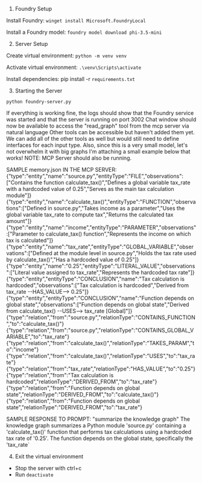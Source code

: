 1. Foundry Setup

Install Foundry: `winget install Microsoft.FoundryLocal`

Install a Foundry model: `foundry model download phi-3.5-mini`

2. Server Setup

Create virtual environment: `python -m venv venv`

Activate virtual environment: `.\venv\Scripts\activate`

Install dependencies: pip install -r `requirements.txt`

3. Starting the Server

`python foundry-server.py`

If everything is working fine, the logs should show that the Foundry service was started and that the server is running on port 3002
Chat window should now be available to access the "read_graph" tool from the mcp server via natural language
Other tools can be accessible but haven't added them yet.
We can add all of the other tools as well but would still need to define interfaces for each input type.
Also, since this is a very small model, let's not overwhelm it with big graphs
I'm attaching a small example below that works!
NOTE: MCP Server should also be running.

SAMPLE memory.json IN THE MCP SERVER:
{"type":"entity","name":"source.py","entityType":"FILE","observations":["Contains the function calculate_tax()","Defines a global variable tax_rate with a hardcoded value of 0.25","Serves as the main tax calculation module"]}
{"type":"entity","name":"calculate_tax()","entityType":"FUNCTION","observations":["Defined in source.py","Takes income as a parameter","Uses the global variable tax_rate to compute tax","Returns the calculated tax amount"]}
{"type":"entity","name":"income","entityType":"PARAMETER","observations":["Parameter to calculate_tax() function","Represents the income on which tax is calculated"]}
{"type":"entity","name":"tax_rate","entityType":"GLOBAL_VARIABLE","observations":["Defined at the module level in source.py","Holds the tax rate used by calculate_tax()","Has a hardcoded value of 0.25"]}
{"type":"entity","name":"0.25","entityType":"LITERAL_VALUE","observations":["Literal value assigned to tax_rate","Represents the hardcoded tax rate"]}
{"type":"entity","entityType":"CONCLUSION","name":"Tax calculation is hardcoded","observations":["Tax calculation is hardcoded","Derived from tax_rate --HAS_VALUE--> 0.25"]}
{"type":"entity","entityType":"CONCLUSION","name":"Function depends on global state","observations":["Function depends on global state","Derived from calculate_tax() --USES--> tax_rate [Global]"]}
{"type":"relation","from":"source.py","relationType":"CONTAINS_FUNCTION","to":"calculate_tax()"}
{"type":"relation","from":"source.py","relationType":"CONTAINS_GLOBAL_VARIABLE","to":"tax_rate"}
{"type":"relation","from":"calculate_tax()","relationType":"TAKES_PARAM","to":"income"}
{"type":"relation","from":"calculate_tax()","relationType":"USES","to":"tax_rate"}
{"type":"relation","from":"tax_rate","relationType":"HAS_VALUE","to":"0.25"}
{"type":"relation","from":"Tax calculation is hardcoded","relationType":"DERIVED_FROM","to":"tax_rate"}
{"type":"relation","from":"Function depends on global state","relationType":"DERIVED_FROM","to":"calculate_tax()"}
{"type":"relation","from":"Function depends on global state","relationType":"DERIVED_FROM","to":"tax_rate"}

SAMPLE RESPONSE TO PROMPT: "summarize the knowledge graph"
The knowledge graph summarizes a Python module 'source.py' containing a 'calculate_tax()' function that performs tax calculations using a hardcoded tax rate of '0.25'. The function depends on the global state, specifically the 'tax_rate`

4. Exit the virtual environment
- Stop the server with ctrl+c
- Run `deactivate`
